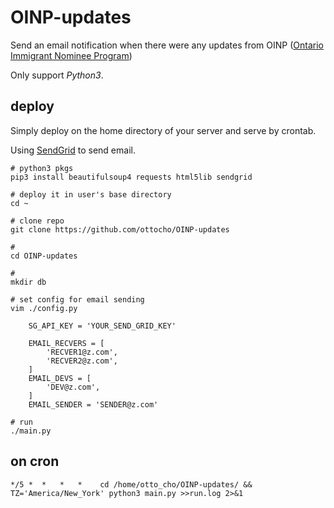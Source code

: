 # OINP-updates

Send an email notification when there were any updates from OINP ([Ontario Immigrant Nominee Program](https://www.ontario.ca/page/2019-ontario-immigrant-nominee-program-updates))

Only support *Python3*.

## deploy

Simply deploy on the home directory of your server and serve by crontab.

Using [SendGrid](https://sendgrid.com/) to send email.

``` shell
# python3 pkgs
pip3 install beautifulsoup4 requests html5lib sendgrid

# deploy it in user's base directory
cd ~

# clone repo
git clone https://github.com/ottocho/OINP-updates

#
cd OINP-updates

#
mkdir db

# set config for email sending
vim ./config.py

    SG_API_KEY = 'YOUR_SEND_GRID_KEY'

    EMAIL_RECVERS = [
        'RECVER1@z.com',
        'RECVER2@z.com',
    ]
    EMAIL_DEVS = [
        'DEV@z.com',
    ]
    EMAIL_SENDER = 'SENDER@z.com'

# run
./main.py
```

## on cron

```
*/5 *  *   *   *    cd /home/otto_cho/OINP-updates/ && TZ='America/New_York' python3 main.py >>run.log 2>&1
```
